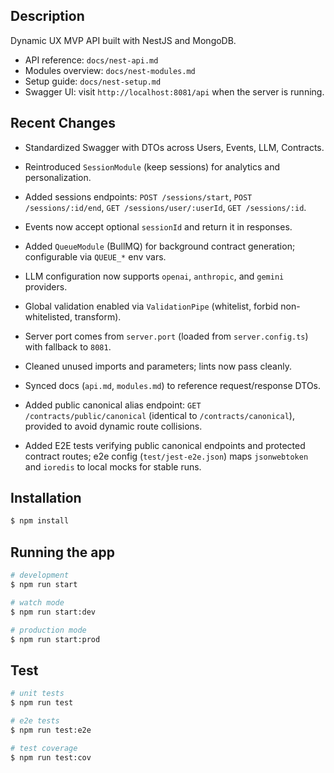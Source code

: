 ## Description

Dynamic UX MVP API built with NestJS and MongoDB.

- API reference: `docs/nest-api.md`
- Modules overview: `docs/nest-modules.md`
- Setup guide: `docs/nest-setup.md`
- Swagger UI: visit `http://localhost:8081/api` when the server is running.

## Recent Changes

- Standardized Swagger with DTOs across Users, Events, LLM, Contracts.
- Reintroduced `SessionModule` (keep sessions) for analytics and personalization.
- Added sessions endpoints: `POST /sessions/start`, `POST /sessions/:id/end`, `GET /sessions/user/:userId`, `GET /sessions/:id`.
- Events now accept optional `sessionId` and return it in responses.
- Added `QueueModule` (BullMQ) for background contract generation; configurable via `QUEUE_*` env vars.
- LLM configuration now supports `openai`, `anthropic`, and `gemini` providers.
- Global validation enabled via `ValidationPipe` (whitelist, forbid non-whitelisted, transform).
- Server port comes from `server.port` (loaded from `server.config.ts`) with fallback to `8081`.
- Cleaned unused imports and parameters; lints now pass cleanly.
- Synced docs (`api.md`, `modules.md`) to reference request/response DTOs.

- Added public canonical alias endpoint: `GET /contracts/public/canonical` (identical to `/contracts/canonical`), provided to avoid dynamic route collisions.
- Added E2E tests verifying public canonical endpoints and protected contract routes; e2e config (`test/jest-e2e.json`) maps `jsonwebtoken` and `ioredis` to local mocks for stable runs.

## Installation

```bash
$ npm install
```

## Running the app

```bash
# development
$ npm run start

# watch mode
$ npm run start:dev

# production mode
$ npm run start:prod
```

## Test

```bash
# unit tests
$ npm run test

# e2e tests
$ npm run test:e2e

# test coverage
$ npm run test:cov
```

